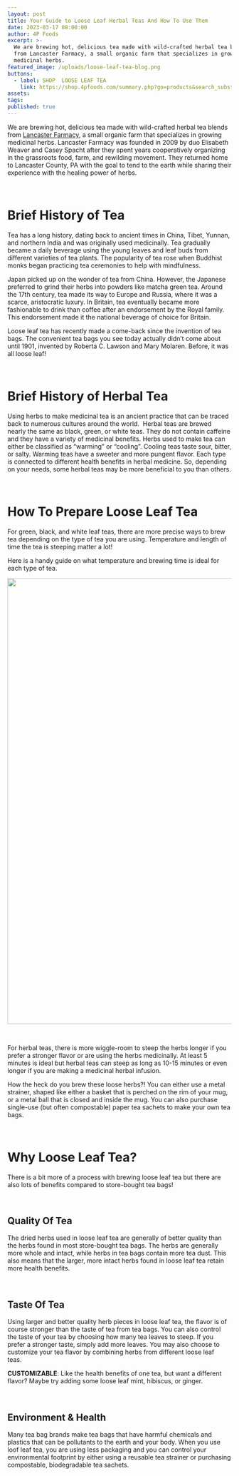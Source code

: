 ```yaml
---
layout: post
title: Your Guide to Loose Leaf Herbal Teas And How To Use Them
date: 2023-03-17 08:00:00
author: 4P Foods
excerpt: >-
  We are brewing hot, delicious tea made with wild-crafted herbal tea blends
  from Lancaster Farmacy, a small organic farm that specializes in growing
  medicinal herbs.
featured_image: /uploads/loose-leaf-tea-blog.png
buttons:
  - label: SHOP  LOOSE LEAF TEA
    link: https://shop.4pfoods.com/summary.php?go=products&search_substring=farmacy
assets:
tags:
published: true
---
```

<div class="editable"><p>We are brewing hot, delicious tea made with wild-crafted herbal tea blends from <a href="https://www.lancasterfarmacy.com/">Lancaster Farmacy</a>, a small organic farm that specializes in growing medicinal herbs. Lancaster Farmacy was founded in 2009 by duo Elisabeth Weaver and Casey Spacht after they spent years cooperatively organizing in the grassroots food, farm, and rewilding movement. They returned home to Lancaster County, PA with the goal to tend to the earth while sharing their experience with the healing power of herbs.&nbsp;</p><p> </p><h1><strong>Brief History of Tea</strong></h1><p>Tea has a long history, dating back to ancient times in China, Tibet, Yunnan, and northern India and was originally used medicinally. Tea gradually became a daily beverage using the young leaves and leaf buds from different varieties of tea plants. The popularity of tea rose when Buddhist monks began practicing tea ceremonies to help with mindfulness.</p><p>Japan picked up on the wonder of tea from China. However, the Japanese preferred to grind their herbs into powders like matcha green tea. Around the 17th century, tea made its way to Europe and Russia, where it was a scarce, aristocratic luxury. In Britain, tea eventually became more fashionable to drink than coffee after an endorsement by the Royal family. This endorsement made it the national beverage of choice for Britain.</p><p>Loose leaf tea has recently made a come-back since the invention of tea bags. The convenient tea bags you see today actually didn’t come about until 1901, invented by Roberta C. Lawson and Mary Molaren. Before, it was all loose leaf!</p><p> </p><h1><strong>Brief History of Herbal Tea</strong></h1><p>Using herbs to make medicinal tea is an ancient practice that can be traced back to numerous cultures around the world.&nbsp; Herbal teas are brewed nearly the same as black, green, or white teas. They do not contain caffeine and they have a variety of medicinal benefits. Herbs used to make tea can either be classified as “warming” or “cooling”. Cooling teas taste sour, bitter, or salty. Warming teas have a sweeter and more pungent flavor. Each type is connected to different health benefits in herbal medicine. So, depending on your needs, some herbal teas may be more beneficial to you than others.</p><p> </p><h1><strong>How To Prepare Loose Leaf Tea</strong></h1><p>For green, black, and white leaf teas, there are more precise ways to brew tea depending on the type of tea you are using. Temperature and length of time the tea is steeping matter a lot!&nbsp;</p><p>Here is a handy guide on what temperature and brewing time is ideal for each type of tea.</p><p><img src="/uploads/tea-temp-and-steep-time-chart.png" width="1900" height="1000" /></p><p> </p><p>For herbal teas, there is more wiggle-room to steep the herbs longer if you prefer a stronger flavor or are using the herbs medicinally. At least 5 minutes is ideal but herbal teas can steep as long as 10-15 minutes or even longer if you are making a medicinal herbal infusion.</p><p>How the heck do you brew these loose herbs?! You can either use a metal strainer, shaped like either a basket that is perched on the rim of your mug, or a metal ball that is closed and inside the mug. You can also purchase single-use (but often compostable) paper tea sachets to make your own tea bags.&nbsp;</p><p> </p><h1><strong>Why Loose Leaf Tea?</strong></h1><p>There is a bit more of a process with brewing loose leaf tea but there are also lots of benefits compared to store-bought tea bags!&nbsp;</p><p> </p><h2><strong>Quality Of Tea</strong></h2><p>The dried herbs used in loose leaf tea are generally of better quality than the herbs found in most store-bought tea bags. The herbs are generally more whole and intact, while herbs in tea bags contain more tea dust. This also means that the larger, more intact herbs found in loose leaf tea retain more health benefits.&nbsp;</p><p> </p><h2><strong>Taste Of Tea</strong></h2><p>Using larger and better quality herb pieces in loose leaf tea, the flavor is of course stronger than the taste of tea from tea bags. You can also control the taste of your tea by choosing how many tea leaves to steep. If you prefer a stronger taste, simply add more leaves. You may also choose to&nbsp; customize your tea flavor by combining herbs from different loose leaf teas.&nbsp;</p><p><strong>CUSTOMIZABLE</strong>: Like the health benefits of one tea, but want a different flavor? Maybe try adding some loose leaf mint, hibiscus, or ginger.&nbsp;</p><p> </p><h2><strong>Environment &amp; Health&nbsp;</strong></h2><p>Many tea bag brands make tea bags that have harmful chemicals and plastics that can be pollutants to the earth and your body. When you use loof leaf tea, you are using less packaging and you can control your environmental footprint by either using a reusable tea strainer or purchasing compostable, biodegradable tea sachets.</p><p> </p><p> </p></div>